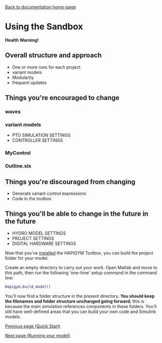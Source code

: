 [Back to documentation home-page](https://github.com/HAPiWEC/HAPiGYM_docs/blob/main/README.md)

# Using the Sandbox

**Health Warning!** 

## Overall structure and approach
- One or more runs for each project
- variant models
- Modularity
- frequent updates

## Things you're encouraged to change

### waves

### variant models
- PTO SIMULATION SETTINGS
- CONTROLLER SETTINGS
  

### MyControl

### Outline.slx

## Things you're discouraged from changing
- Generate variant control expressions
- Code in the toolbox


## Things you'll be able to change in the future in the future 
- HYDRO MODEL SETTINGS
- PROJECT SETTINGS
- DIGITAL HARDWARE SETTINGS

Now that you've [installed](https://github.com/HAPiWEC/HAPiGYM_docs/blob/main/Pages/1-Installation.md) the HAPiGYM Toolbox, you can build the project folder for your model.

Create an empty directory to carry out your work. Open Matlab and move to this path, then run the following 'one-time' setup command in the command line:

```matlab
Hapigym.build_model()
```

You'll now find a folder structure in the present directory. **You should keep the filenames and folder structure unchanged going forward**; this is because the main simulation references components in these folders.
You'll still have well-defined areas that you can build your own code and Simulink models.

[Previous page (Quick Start)](https://github.com/HAPiWEC/HAPiGYM_docs/blob/main/Pages/1-Quick-Start.md)

[Next page (Running your model)](https://github.com/HAPiWEC/HAPiGYM_docs/blob/main/Pages/3-Running-your-model.md)
